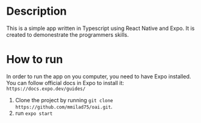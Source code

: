 # Description
This is a simple app written in Typescript using React Native and Expo. It is created to demonestrate the programmers skills.

# How to run

In order to run the app on you computer, you need to have Expo installed. You can follow official docs in Expo to install it:
`https://docs.expo.dev/guides/`

1. Clone the project by running `git clone https://github.com/mmilad75/oai.git`.
2. run `expo start`
